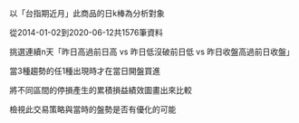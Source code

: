 以「台指期近月」此商品的日k棒為分析對象

從2014-01-02到2020-06-12共1576筆資料

挑選連續n天「昨日高過前日高 vs 昨日低沒破前日低 vs 昨日收盤高過前日收盤」

當3種趨勢的任1種出現時才在當日開盤買進

將不同區間的停損產生的累積損益績效圖畫出來比較

檢視此交易策略與當時的盤勢是否有優化的可能

